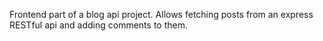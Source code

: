 Frontend part of a blog api project. Allows fetching posts from an express RESTful api and adding comments to them.
